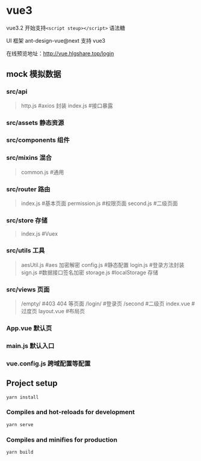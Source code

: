 # vue3

vue3.2 开始支持`<script steup></script>` 语法糖

UI 框架 ant-design-vue@next 支持 vue3

在线预览地址：http://vue.hlgshare.top/login

## mock 模拟数据

### src/api

> http.js #axios 封装
> index.js #接口暴露

### src/assets 静态资源

### src/components 组件

### src/mixins 混合

> common.js #通用

### src/router 路由

> index.js #基本页面
> permission.js #权限页面
> second.js #二级页面

### src/store 存储

> index.js #Vuex

### src/utils 工具

> aesUtil.js #aes 加密解密
> config.js #静态配置
> login.js #登录方法封装
> sign.js #数据接口签名加密
> storage.js #localStorage 存储

### src/views 页面

> /empty/ #403 404 等页面
> /login/ #登录页
> /second #二级页
> index.vue #过度页
> layout.vue #布局页

### App.vue 默认页

### main.js 默认入口

### vue.config.js 跨域配置等配置

## Project setup

```
yarn install
```

### Compiles and hot-reloads for development

```
yarn serve
```

### Compiles and minifies for production

```
yarn build
```
